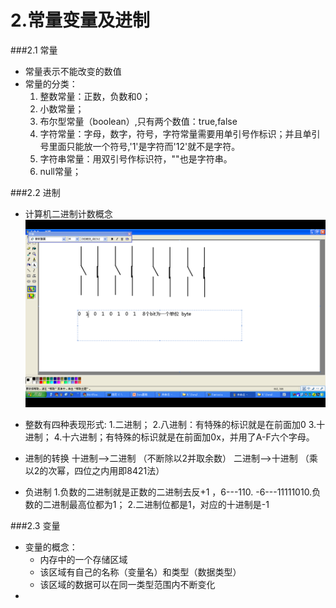 # 2.常量变量及进制

###2.1 常量
* 常量表示不能改变的数值
* 常量的分类：
  1. 整数常量：正数，负数和0；
  2. 小数常量；
  3. 布尔型常量（boolean）,只有两个数值：true,false
  4. 字符常量：字母，数字，符号，字符常量需要用单引号作标识；并且单引号里面只能放一个符号,'1'是字符而'12'就不是字符。
  5. 字符串常量：用双引号作标识符，""也是字符串。
  6. null常量；
  

###2.2 进制
  
* 计算机二进制计数概念
![](二进制.png)

* 整数有四种表现形式:
 1.二进制；
 2.八进制：有特殊的标识就是在前面加0
 3.十进制；
 4.十六进制；有特殊的标识就是在前面加0x，并用了A-F六个字母。

* 进制的转换
 十进制-->二进制 （不断除以2并取余数）
 二进制-->十进制 （乘以2的次幂，四位之内用即8421法）

* 负进制
 1.负数的二进制就是正数的二进制去反+1 ，6---110.
 -6---11111010.负数的二进制最高位都为1；
 2.二进制位都是1，对应的十进制是-1

###2.3 变量
* 变量的概念：
  * 内存中的一个存储区域
  * 该区域有自己的名称（变量名）和类型（数据类型）
  * 该区域的数据可以在同一类型范围内不断变化
*



